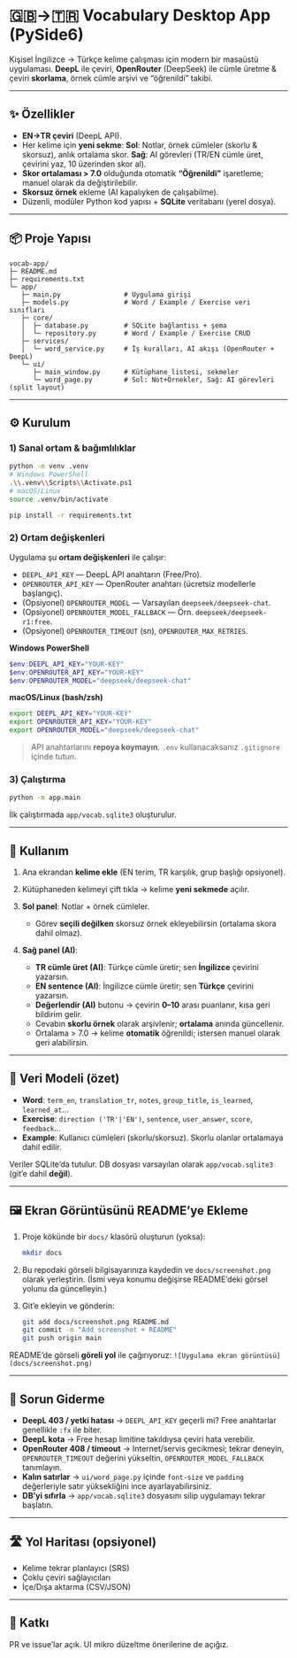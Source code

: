 # 🇬🇧→🇹🇷 Vocabulary Desktop App (PySide6)

Kişisel İngilizce → Türkçe kelime çalışması için modern bir masaüstü uygulaması.
**DeepL** ile çeviri, **OpenRouter** (DeepSeek) ile cümle üretme & çeviri **skorlama**, örnek cümle arşivi ve “öğrenildi” takibi.


---

## ✨ Özellikler

* **EN→TR çeviri** (DeepL API).
* Her kelime için **yeni sekme**:
  **Sol**: Notlar, örnek cümleler (skorlu & skorsuz), anlık ortalama skor.
  **Sağ**: AI görevleri (TR/EN cümle üret, çevirini yaz, 10 üzerinden skor al).
* **Skor ortalaması > 7.0** olduğunda otomatik **“Öğrenildi”** işaretleme; manuel olarak da değiştirilebilir.
* **Skorsuz örnek** ekleme (AI kapalıyken de çalışabilme).
* Düzenli, modüler Python kod yapısı + **SQLite** veritabanı (yerel dosya).

---

## 📦 Proje Yapısı

```
vocab-app/
├─ README.md
├─ requirements.txt
└─ app/
   ├─ main.py                # Uygulama girişi
   ├─ models.py              # Word / Example / Exercise veri sınıfları
   ├─ core/
   │  ├─ database.py         # SQLite bağlantısı + şema
   │  └─ repository.py       # Word / Example / Exercise CRUD
   ├─ services/
   │  └─ word_service.py     # İş kuralları, AI akışı (OpenRouter + DeepL)
   └─ ui/
      ├─ main_window.py      # Kütüphane listesi, sekmeler
      └─ word_page.py        # Sol: Not+Örnekler, Sağ: AI görevleri (split layout)
```

---

## ⚙️ Kurulum

### 1) Sanal ortam & bağımlılıklar

```bash
python -m venv .venv
# Windows PowerShell
.\\.venv\\Scripts\\Activate.ps1
# macOS/Linux
source .venv/bin/activate

pip install -r requirements.txt
```

### 2) Ortam değişkenleri

Uygulama şu **ortam değişkenleri** ile çalışır:

* `DEEPL_API_KEY` — DeepL API anahtarın (Free/Pro).
* `OPENROUTER_API_KEY` — OpenRouter anahtarı (ücretsiz modellerle başlangıç).
* (Opsiyonel) `OPENROUTER_MODEL` — Varsayılan `deepseek/deepseek-chat`.
* (Opsiyonel) `OPENROUTER_MODEL_FALLBACK` — Örn. `deepseek/deepseek-r1:free`.
* (Opsiyonel) `OPENROUTER_TIMEOUT` (sn), `OPENROUTER_MAX_RETRIES`.

**Windows PowerShell**

```powershell
$env:DEEPL_API_KEY="YOUR-KEY"
$env:OPENROUTER_API_KEY="YOUR-KEY"
$env:OPENROUTER_MODEL="deepseek/deepseek-chat"
```

**macOS/Linux (bash/zsh)**

```bash
export DEEPL_API_KEY="YOUR-KEY"
export OPENROUTER_API_KEY="YOUR-KEY"
export OPENROUTER_MODEL="deepseek/deepseek-chat"
```

> API anahtarlarını **repoya koymayın**. `.env` kullanacaksanız `.gitignore` içinde tutun.

### 3) Çalıştırma

```bash
python -m app.main
```

İlk çalıştırmada `app/vocab.sqlite3` oluşturulur.

---

## 🧭 Kullanım

1. Ana ekrandan **kelime ekle** (EN terim, TR karşılık, grup başlığı opsiyonel).
2. Kütüphaneden kelimeyi çift tıkla → kelime **yeni sekmede** açılır.
3. **Sol panel**: Notlar + örnek cümleler.

   * Görev **seçili değilken** skorsuz örnek ekleyebilirsin (ortalama skora dahil olmaz).
4. **Sağ panel (AI)**:

   * **TR cümle üret (AI)**: Türkçe cümle üretir; sen **İngilizce** çevirini yazarsın.
   * **EN sentence (AI)**: İngilizce cümle üretir; sen **Türkçe** çevirini yazarsın.
   * **Değerlendir (AI)** butonu → çevirin **0–10** arası puanlanır, kısa geri bildirim gelir.
   * Cevabın **skorlu örnek** olarak arşivlenir; **ortalama** anında güncellenir.
   * Ortalama > 7.0 → kelime **otomatik** öğrenildi; istersen manuel olarak geri alabilirsin.

---

## 🧱 Veri Modeli (özet)

* **Word**: `term_en`, `translation_tr`, `notes`, `group_title`, `is_learned`, `learned_at`…
* **Exercise**: `direction ('TR'|'EN')`, `sentence`, `user_answer`, `score`, `feedback`…
* **Example**: Kullanıcı cümleleri (skorlu/skorsuz). Skorlu olanlar ortalamaya dahil edilir.

Veriler SQLite’da tutulur. DB dosyası varsayılan olarak `app/vocab.sqlite3` (git’e dahil **değil**).

---

## 🖼️ Ekran Görüntüsünü README’ye Ekleme

1. Proje kökünde bir `docs/` klasörü oluşturun (yoksa):

   ```bash
   mkdir docs
   ```
2. Bu repodaki görseli bilgisayarınıza kaydedin ve `docs/screenshot.png` olarak yerleştirin.
   (İsmi veya konumu değişirse README’deki görsel yolunu da güncelleyin.)
3. Git’e ekleyin ve gönderin:

   ```bash
   git add docs/screenshot.png README.md
   git commit -m "Add screenshot + README"
   git push origin main
   ```

README’de görseli **göreli yol** ile çağırıyoruz:
`![Uygulama ekran görüntüsü](docs/screenshot.png)`

---

## 🧰 Sorun Giderme

* **DeepL 403 / yetki hatası** → `DEEPL_API_KEY` geçerli mi? Free anahtarlar genellikle `:fx` ile biter.
* **DeepL kota** → Free hesap limitine takıldıysa çeviri hata verebilir.
* **OpenRouter 408 / timeout** → Internet/servis gecikmesi; tekrar deneyin, `OPENROUTER_TIMEOUT` değerini yükseltin, `OPENROUTER_MODEL_FALLBACK` tanımlayın.
* **Kalın satırlar** → `ui/word_page.py` içinde `font-size` ve `padding` değerleriyle satır yüksekliğini ince ayarlayabilirsiniz.
* **DB’yi sıfırla** → `app/vocab.sqlite3` dosyasını silip uygulamayı tekrar başlatın.

---

## 🛣️ Yol Haritası (opsiyonel)

* Kelime tekrar planlayıcı (SRS)
* Çoklu çeviri sağlayıcıları
* İçe/Dışa aktarma (CSV/JSON)

---

## 🤝 Katkı

PR ve issue’lar açık. UI mikro düzeltme önerilerine de açığız.
